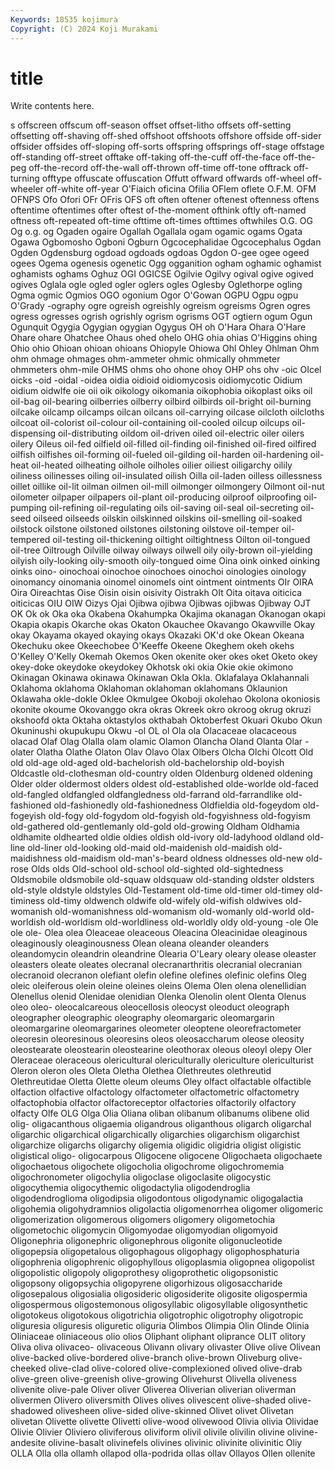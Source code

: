 ```yaml
---
Keywords: 18535 kojimura
Copyright: (C) 2024 Koji Murakami
---
```


# title

Write contents here.



s
offscreen offscum off-season offset offset-litho offsets off-setting offsetting off-shaving off-shed
offshoot offshoots offshore offside off-sider offsider offsides off-sloping off-sorts offspring
offsprings off-stage offstage off-standing off-street offtake off-taking off-the-cuff off-the-face off-the-peg
off-the-record off-the-wall off-thrown off-time off-tone offtrack off-turning offtype offuscate offuscation
Offutt offward offwards off-wheel off-wheeler off-white off-year O'Fiaich oficina Ofilia
OFlem oflete O.F.M. OFM OFNPS Ofo Ofori OFr OFris OFS
oft often oftener oftenest oftenness oftens oftentime oftentimes ofter oftest
of-the-moment ofthink oftly oft-named oftness oft-repeated oft-time ofttime oft-times ofttimes
oftwhiles O.G. OG Og o.g. og Ogaden ogaire Ogallah Ogallala
ogam ogamic ogams Ogata Ogawa Ogbomosho Ogboni Ogburn Ogcocephalidae Ogcocephalus
Ogdan Ogden Ogdensburg ogdoad ogdoads ogdoas Ogdon O-gee ogee ogeed
ogees Ogema ogenesis ogenetic Ogg ogganition ogham oghamic oghamist oghamists
oghams Oghuz OGI OGICSE Ogilvie Ogilvy ogival ogive ogived ogives
Oglala ogle ogled ogler oglers ogles Oglesby Oglethorpe ogling Ogma
ogmic Ogmios OGO ogonium Ogor O'Gowan OGPU Ogpu ogpu O'Grady
-ography ogre ogreish ogreishly ogreism ogreisms Ogren ogres ogress ogresses
ogrish ogrishly ogrism ogrisms OGT ogtiern ogum Ogun Ogunquit Ogygia
Ogygian ogygian Ogygus OH oh O'Hara Ohara O'Hare Ohare ohare
Ohatchee Ohaus ohed ohelo OHG ohia ohias O'Higgins ohing Ohio
ohio Ohioan ohioan ohioans Ohiopyle Ohiowa Ohl Ohley Ohlman Ohm
ohm ohmage ohmages ohm-ammeter ohmic ohmically ohmmeter ohmmeters ohm-mile OHMS
ohms oho ohone ohoy OHP ohs ohv -oic OIcel oicks
-oid -oidal -oidea oidia oidioid oidiomycosis oidiomycotic Oidium oidium oidwlfe
oie oii oik oikology oikomania oikophobia oikoplast oiks oil oil-bag
oil-bearing oilberries oilberry oilbird oilbirds oil-bright oil-burning oilcake oilcamp oilcamps
oilcan oilcans oil-carrying oilcase oilcloth oilcloths oilcoat oil-colorist oil-colour oil-containing
oil-cooled oilcup oilcups oil-dispensing oil-distributing oildom oil-driven oiled oil-electric oiler
oilers oilery Oileus oil-fed oilfield oil-filled oil-finding oil-finished oil-fired oilfired
oilfish oilfishes oil-forming oil-fueled oil-gilding oil-harden oil-hardening oil-heat oil-heated oilheating
oilhole oilholes oilier oiliest oiligarchy oilily oiliness oilinesses oiling oil-insulated
oilish Oilla oil-laden oilless oillessness oillet oillike oil-lit oilman oilmen
oil-mill oilmonger oilmongery Oilmont oil-nut oilometer oilpaper oilpapers oil-plant oil-producing
oilproof oilproofing oil-pumping oil-refining oil-regulating oils oil-saving oil-seal oil-secreting oil-seed
oilseed oilseeds oilskin oilskinned oilskins oil-smelling oil-soaked oilstock oilstone oilstoned
oilstones oilstoning oilstove oil-temper oil-tempered oil-testing oil-thickening oiltight oiltightness Oilton
oil-tongued oil-tree Oiltrough Oilville oilway oilways oilwell oily oily-brown oil-yielding
oilyish oily-looking oily-smooth oily-tongued oime Oina oink oinked oinking oinks
oino- oinochoai oinochoe oinochoes oinochoi oinologies oinology oinomancy oinomania oinomel
oinomels oint ointment ointments OIr OIRA Oira Oireachtas Oise Oisin
oisin oisivity Oistrakh OIt Oita oitava oiticica oiticicas OIU OIW
Oizys Ojai Ojibwa ojibwa Ojibwas ojibwas Ojibway OJT OK Ok
ok Oka oka Okabena Okahumpka Okajima okanagan Okanogan okapi Okapia
okapis Okarche okas Okaton Okauchee Okavango Okawville Okay okay Okayama
okayed okaying okays Okazaki OK'd oke Okean Okeana Okechuku okee
Okeechobee O'Keeffe Okeene Okeghem okeh okehs O'Kelley O'Kelly Okemah Okemos
Oken okenite oker okes oket Oketo okey okey-doke okeydoke okeydokey
Okhotsk oki okia Okie okie okimono Okinagan Okinawa okinawa Okinawan
Okla Okla. Oklafalaya Oklahannali Oklahoma oklahoma Oklahoman oklahoman oklahomans Oklaunion
Oklawaha okle-dokle Oklee Okmulgee Okoboji okolehao Okolona okoniosis okonite okoume
Okovanggo okra okras Okreek okro okroog okrug okruzi okshoofd okta
Oktaha oktastylos okthabah Oktoberfest Okuari Okubo Okun Okuninushi okupukupu Okwu
-ol OL ol Ola ola Olacaceae olacaceous olacad Olaf Olag
Olalla olam olamic Olamon Olancha Oland Olanta Olar -olater Olatha
Olathe Olaton Olav Olavo Olax Olbers Olcha Olchi Olcott Old
old old-age old-aged old-bachelorish old-bachelorship old-boyish Oldcastle old-clothesman old-country olden
Oldenburg oldened oldening Older older oldermost olders oldest old-established olde-worlde
old-faced old-fangled oldfangled oldfangledness old-farrand old-farrandlike old-fashioned old-fashionedly old-fashionedness Oldfieldia
old-fogeydom old-fogeyish old-fogy old-fogydom old-fogyish old-fogyishness old-fogyism old-gathered old-gentlemanly old-gold
old-growing Oldham Oldhamia oldhamite oldhearted oldie oldies oldish old-ivory old-ladyhood
oldland old-line old-liner old-looking old-maid old-maidenish old-maidish old-maidishness old-maidism old-man's-beard
oldness oldnesses old-new old-rose Olds olds Old-school old-school old-sighted old-sightedness
Oldsmobile oldsmobile old-squaw oldsquaw old-standing oldster oldsters old-style oldstyle oldstyles
Old-Testament old-time old-timer old-timey old-timiness old-timy oldwench oldwife old-wifely old-wifish
oldwives old-womanish old-womanishness old-womanism old-womanly old-world old-worldish old-worldism old-worldliness old-worldly
oldy old-young -ole Ole ole ole- Olea olea Oleaceae oleaceous
Oleacina Oleacinidae oleaginous oleaginously oleaginousness Olean oleana oleander oleanders oleandomycin
oleandrin oleandrine Olearia O'Leary oleary olease oleaster oleasters oleate oleates
olecranal olecranarthritis olecranial olecranian olecranoid olecranon olefiant olefin olefine olefines
olefinic olefins Oleg oleic oleiferous olein oleine oleines oleins Olema
Olen olena olenellidian Olenellus olenid Olenidae olenidian Olenka Olenolin olent
Olenta Olenus oleo oleo- oleocalcareous oleocellosis oleocyst oleoduct oleograph oleographer
oleographic oleography oleomargaric oleomargarin oleomargarine oleomargarines oleometer oleoptene oleorefractometer oleoresin
oleoresinous oleoresins oleos oleosaccharum oleose oleosity oleostearate oleostearin oleostearine oleothorax
oleous oleoyl olepy Oler Oleraceae oleraceous olericultural olericulturally olericulture olericulturist
Oleron oleron oles Oleta Oletha Olethea Olethreutes olethreutid Olethreutidae Oletta
Olette oleum oleums Oley olfact olfactable olfactible olfaction olfactive olfactology
olfactometer olfactometric olfactometry olfactophobia olfactor olfactoreceptor olfactories olfactorily olfactory olfacty
Olfe OLG Olga Olia Oliana oliban olibanum olibanums olibene olid
olig- oligacanthous oligaemia oligandrous oliganthous oligarch oligarchal oligarchic oligarchical oligarchically
oligarchies oligarchism oligarchist oligarchize oligarchs oligarchy oligemia oligidic oligidria oligist
oligistic oligistical oligo- oligocarpous Oligocene oligocene Oligochaeta oligochaete oligochaetous oligochete
oligocholia oligochrome oligochromemia oligochronometer oligochylia oligoclase oligoclasite oligocystic oligocythemia oligocythemic
oligodactylia oligodendroglia oligodendroglioma oligodipsia oligodontous oligodynamic oligogalactia oligohemia oligohydramnios oligolactia
oligomenorrhea oligomer oligomeric oligomerization oligomerous oligomers oligomery oligometochia oligometochic oligomycin
Oligomyodae oligomyodian oligomyoid Oligonephria oligonephric oligonephrous oligonite oligonucleotide oligopepsia oligopetalous
oligophagous oligophagy oligophosphaturia oligophrenia oligophrenic oligophyllous oligoplasmia oligopnea oligopolist oligopolistic
oligopoly oligoprothesy oligoprothetic oligopsonistic oligopsony oligopsychia oligopyrene oligorhizous oligosaccharide oligosepalous
oligosialia oligosideric oligosiderite oligosite oligospermia oligospermous oligostemonous oligosyllabic oligosyllable oligosynthetic
oligotokeus oligotokous oligotrichia oligotrophic oligotrophy oligotropic oliguresia oliguresis oliguretic oliguria
Olimbos Olimpia Olin Olinde Olinia Oliniaceae oliniaceous olio olios Oliphant
oliphant oliprance OLIT olitory Oliva oliva olivaceo- olivaceous Olivann olivary
olivaster Olive olive Olivean olive-backed olive-bordered olive-branch olive-brown Oliveburg olive-cheeked
olive-clad olive-colored olive-complexioned olived olive-drab olive-green olive-greenish olive-growing Olivehurst Olivella
oliveness olivenite olive-pale Oliver oliver Oliverea Oliverian oliverian oliverman olivermen
Olivero oliversmith Olives olives olivescent olive-shaded olive-shadowed olivesheen olive-sided olive-skinned
Olivet olivet Olivetan olivetan Olivette olivette Olivetti olive-wood olivewood Olivia
olivia Olividae Olivie Olivier Oliviero oliviferous oliviform olivil olivile olivilin
olivine olivine-andesite olivine-basalt olivinefels olivines olivinic olivinite olivinitic Oliy OLLA
Olla olla ollamh ollapod olla-podrida ollas ollav Ollayos Ollen ollenite
